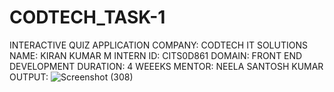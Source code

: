 # CODTECH_TASK-1
INTERACTIVE QUIZ APPLICATION
COMPANY: CODTECH IT SOLUTIONS
NAME: KIRAN KUMAR M 
INTERN ID: CITS0D861
DOMAIN: FRONT END DEVELOPMENT
DURATION: 4 WEEEKS
MENTOR: NEELA SANTOSH KUMAR
OUTPUT:
![Screenshot (308)](https://github.com/user-attachments/assets/8efe5955-0080-49ac-b1fc-2616098a4ee1)
